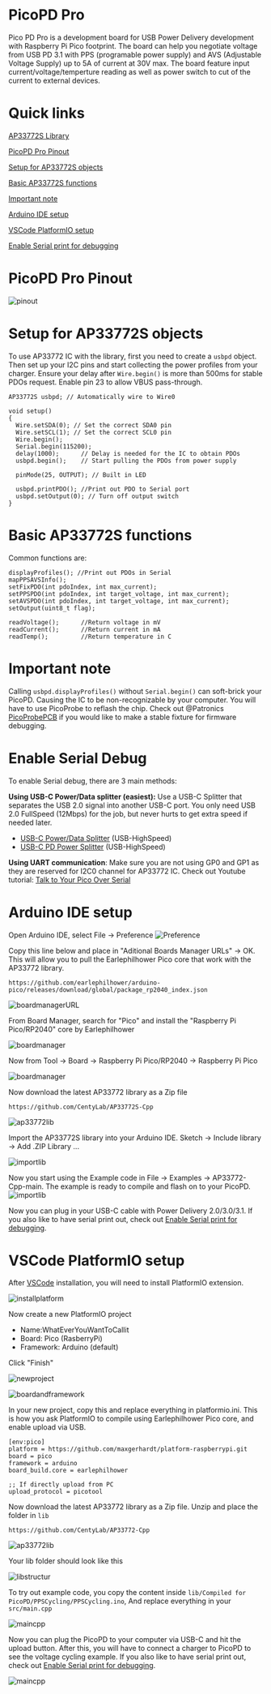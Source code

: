 # PicoPD Pro
Pico PD Pro is a development board for USB Power Delivery development with Raspberry Pi Pico footprint. The board can help you negotiate voltage from USB PD 3.1 with PPS (programable power supply) and AVS (Adjustable Voltage Supply) up to 5A of current at 30V max. The board feature input current/voltage/temperture reading as well as power switch to cut of the current to external devices.

# Quick links
[AP33772S Library](https://github.com/CentyLab/AP33772S-Cpp)

[PicoPD Pro Pinout](#picopd-pro-pinout)

[Setup for AP33772S objects](#setup-for-AP33772S-objects)

[Basic AP33772S functions](#basic-ap33772S-functions)

[Important note](#important-note)

[Arduino IDE setup](#arduino-ide-setup)

[VSCode PlatformIO setup](#vscode-platformio-setup)

[Enable Serial print for debugging](#enable-serial-debug)

# PicoPD Pro Pinout
![pinout](https://github.com/CentyLab/PicoPD_Pro/blob/main/Document/PicoPD-pinout-diagram.jpg?raw=true)


# Setup for AP33772S objects
To use AP33772 IC with the library, first you need to create a `usbpd` object. Then set up your I2C pins and start collecting the power profiles from your charger. Ensure your delay after `Wire.begin()` is more than 500ms for stable PDOs request. Enable pin 23 to allow VBUS pass-through.
```
AP33772S usbpd; // Automatically wire to Wire0

void setup()
{
  Wire.setSDA(0); // Set the correct SDA0 pin
  Wire.setSCL(1); // Set the correct SCL0 pin
  Wire.begin();
  Serial.begin(115200);
  delay(1000); 		// Delay is needed for the IC to obtain PDOs
  usbpd.begin(); 	// Start pulling the PDOs from power supply

  pinMode(25, OUTPUT); // Built in LED

  usbpd.printPDO(); //Print out PDO to Serial port
  usbpd.setOutput(0); // Turn off output switch
}
```

# Basic AP33772S functions
Common functions are:
```
displayProfiles(); //Print out PDOs in Serial
mapPPSAVSInfo();
setFixPDO(int pdoIndex, int max_current);
setPPSPDO(int pdoIndex, int target_voltage, int max_current);
setAVSPDO(int pdoIndex, int target_voltage, int max_current);
setOutput(uint8_t flag);

readVoltage();      //Return voltage in mV
readCurrent();      //Return current in mA      
readTemp();         //Return temperature in C                          
```

# Important note

Calling `usbpd.displayProfiles()` without `Serial.begin()` can soft-brick your PicoPD. Causing the IC to be non-recognizable by your computer. You will have to use PicoProbe to reflash the chip. Check out @Patronics [PicoProbePCB](https://github.com/Patronics/PicoProbePCB) if you would like to make a stable fixture for firmware debugging.

# Enable Serial Debug

To enable Serial debug, there are 3 main methods:

**Using USB-C Power/Data splitter (easiest):** Use a USB-C Splitter that separates the USB 2.0 signal into another USB-C port. You only need USB 2.0 FullSpeed (12Mbps) for the job, but never hurts to get extra speed if needed later. 

* [USB-C Power/Data Splitter](https://lectronz.com/products/usb-c-splitter) (USB-HighSpeed)
* [USB-C PD Power Splitter](https://www.tindie.com/products/essenceeng/usb-c-pd-power-splitter/) (USB-HighSpeed)


**Using UART communication**: Make sure you are not using GP0 and GP1 as they are reserved for I2C0 channel for AP33772 IC. Check out Youtube tutorial: [Talk to Your Pico Over Serial](https://www.youtube.com/watch?v=pbWhoJdYA1s)

# Arduino IDE setup
Open Arduino IDE, select File -> Preference
![Preference](https://github.com/CentyLab/PicoPD/blob/main/Documentation/doc1.png?raw=true)

Copy this line below and place in "Aditional Boards Manager URLs" -> OK. This will allow you to pull the Earlephilhower Pico core that work with the AP33772 library.

```
https://github.com/earlephilhower/arduino-pico/releases/download/global/package_rp2040_index.json
```
![boardmanagerURL](https://github.com/CentyLab/PicoPD/blob/main/Documentation/doc2.png?raw=true)

From Board Manager, search for "Pico" and install the "Raspberry Pi Pico/RP2040" core by Earlephilhower

![boardmanager](https://github.com/CentyLab/PicoPD/blob/main/Documentation/doc3.png?raw=true)

Now from Tool -> Board -> Raspberry Pi Pico/RP2040 -> Raspberry Pi Pico

![boardmanager](https://github.com/CentyLab/PicoPD/blob/main/Documentation/doc4.png?raw=true)

Now download the latest AP33772 library as a Zip file

```
https://github.com/CentyLab/AP33772S-Cpp
```
![ap33772lib](https://github.com/CentyLab/PicoPD/blob/main/Documentation/doc5.png?raw=true)

Import the AP33772S library into your Arduino IDE. Sketch -> Include library -> Add .ZIP Library ...

![importlib](https://github.com/CentyLab/PicoPD/blob/main/Documentation/doc6.png?raw=true)

Now you start using the Example code in File -> Examples -> AP33772-Cpp-main. The example is ready to compile and flash on to your PicoPD.
![importlib](https://github.com/CentyLab/PicoPD/blob/main/Documentation/doc8.png?raw=true)

Now you can plug in your USB-C cable with Power Delivery 2.0/3.0/3.1. If you also like to have serial print out, check out [Enable Serial print for debugging](#enable-serial-debug).

# VSCode PlatformIO setup
After [VSCode](https://code.visualstudio.com/) installation, you will need to install PlatformIO extension.

![installplatform](https://github.com/CentyLab/PicoPD/blob/main/Documentation/doc9.png?raw=true)

Now create a new PlatformIO project
+ Name:WhatEverYouWantToCallit
+ Board: Pico (RasberryPi)
+ Framework: Arduino (default)

Click "Finish"

![newproject](https://github.com/CentyLab/PicoPD/blob/main/Documentation/doc10.png?raw=true)

![boardandframework](https://github.com/CentyLab/PicoPD/blob/main/Documentation/doc11.png?raw=true)

In your new project, copy this and replace everything in platformio.ini. This is how you ask PlatformIO to compile using Earlephilhower Pico core, and enable upload via USB.


```
[env:pico]
platform = https://github.com/maxgerhardt/platform-raspberrypi.git
board = pico
framework = arduino
board_build.core = earlephilhower

;; If directly upload from PC
upload_protocol = picotool
```

Now download the latest AP33772 library as a Zip file. Unzip and place the folder in `lib`

```
https://github.com/CentyLab/AP33772-Cpp
```

![ap33772lib](https://github.com/CentyLab/PicoPD/blob/main/Documentation/doc5.png?raw=true)

Your lib folder should look like this

![libstructur](https://github.com/CentyLab/PicoPD/blob/main/Documentation/doc12.png?raw=truee)

To try out example code, you copy the content inside `lib/Compiled for PicoPD/PPSCycling/PPSCycling.ino`, And replace everything in your `src/main.cpp`

![maincpp](https://github.com/CentyLab/PicoPD/blob/main/Documentation/doc13.png?raw=true)

Now you can plug the PicoPD to your computer via USB-C and hit the upload button. After this, you will have to connect a charger to PicoPD to see the voltage cycling example. If you also like to have serial print out, check out [Enable Serial print for debugging](#enable-serial-debug).

![maincpp](https://github.com/CentyLab/PicoPD/blob/main/Documentation/doc14.png?raw=true)